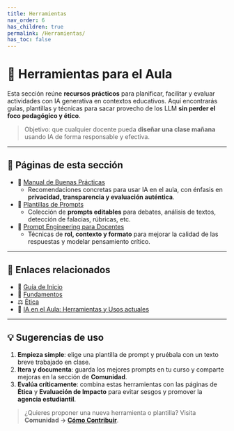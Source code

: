 ```yaml
---
title: Herramientas
nav_order: 6
has_children: true
permalink: /Herramientas/
has_toc: false
---
```


# 🧰 Herramientas para el Aula

Esta sección reúne **recursos prácticos** para planificar, facilitar y evaluar actividades con IA generativa en contextos educativos. Aquí encontrarás guías, plantillas y técnicas para sacar provecho de los LLM **sin perder el foco pedagógico y ético**.

> Objetivo: que cualquier docente pueda **diseñar una clase mañana** usando IA de forma responsable y efectiva.

---

## 📂 Páginas de esta sección

- 📝 [Manual de Buenas Prácticas](./Manual-de-Buenas-Practicas.md)
  - Recomendaciones concretas para usar IA en el aula, con énfasis en **privacidad, transparencia y evaluación auténtica**.
- 🔧 [Plantillas de Prompts](./Plantillas-de-Prompts.md)
  - Colección de **prompts editables** para debates, análisis de textos, detección de falacias, rúbricas, etc.
- 🧠 [Prompt Engineering para Docentes](./Prompt-Engineering-para-Docentes.md)
  - Técnicas de **rol, contexto y formato** para mejorar la calidad de las respuestas y modelar pensamiento crítico.

---

## 🔗 Enlaces relacionados

- 📘 [Guía de Inicio](../Guia-de-Inicio.md)
- 🧱 [Fundamentos](../Fundamentos/index.md)
- ⚖️ [Ética](../Etica/index.md)
- 🧩 [IA en el Aula: Herramientas y Usos actuales](../Fundamentos/IA-en-el-Aula.md)

---

## 💡 Sugerencias de uso

1. **Empieza simple**: elige una plantilla de prompt y pruébala con un texto breve trabajado en clase.
2. **Itera y documenta**: guarda los mejores prompts en tu curso y comparte mejoras en la sección de **Comunidad**.
3. **Evalúa críticamente**: combina estas herramientas con las páginas de **Ética** y **Evaluación de Impacto** para evitar sesgos y promover la **agencia estudiantil**.

> ¿Quieres proponer una nueva herramienta o plantilla? Visita **Comunidad → [Cómo Contribuir](../Comunidad/Como-Contribuir.md)**.